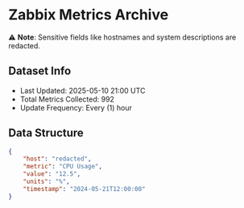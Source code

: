 # Zabbix Metrics Archive

⚠️ **Note**: Sensitive fields like hostnames and system descriptions are redacted.

## Dataset Info
- Last Updated: 2025-05-10 21:00 UTC
- Total Metrics Collected: 992
- Update Frequency: Every (1) hour

## Data Structure
```json
{
    "host": "redacted",
    "metric": "CPU Usage",
    "value": "12.5",
    "units": "%",
    "timestamp": "2024-05-21T12:00:00"
}
```
